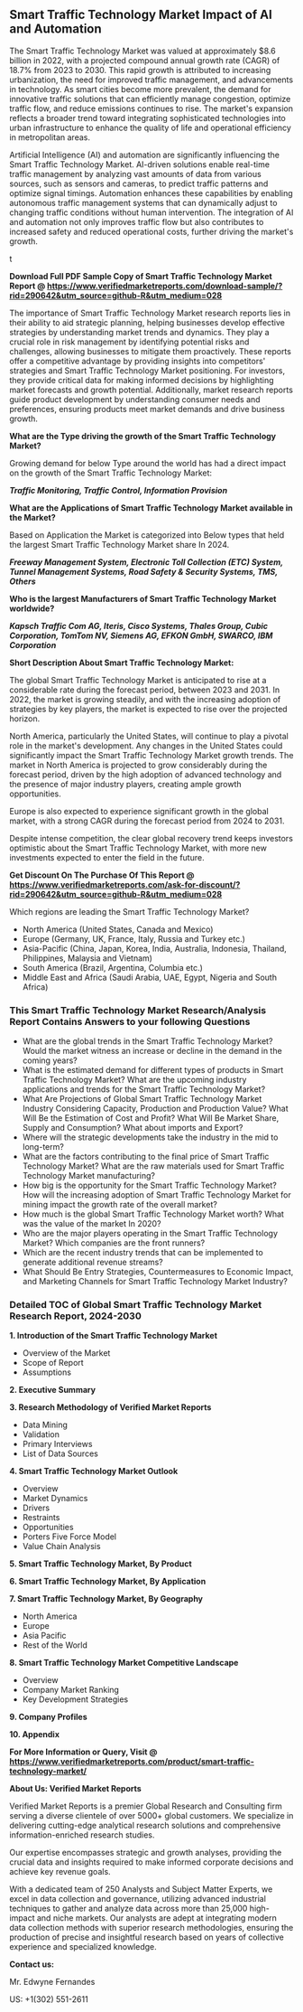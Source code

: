<h2>Smart Traffic Technology Market Impact of AI and Automation</h2><p>The Smart Traffic Technology Market was valued at approximately $8.6 billion in 2022, with a projected compound annual growth rate (CAGR) of 18.7% from 2023 to 2030. This rapid growth is attributed to increasing urbanization, the need for improved traffic management, and advancements in technology. As smart cities become more prevalent, the demand for innovative traffic solutions that can efficiently manage congestion, optimize traffic flow, and reduce emissions continues to rise. The market's expansion reflects a broader trend toward integrating sophisticated technologies into urban infrastructure to enhance the quality of life and operational efficiency in metropolitan areas.</p><p>Artificial Intelligence (AI) and automation are significantly influencing the Smart Traffic Technology Market. AI-driven solutions enable real-time traffic management by analyzing vast amounts of data from various sources, such as sensors and cameras, to predict traffic patterns and optimize signal timings. Automation enhances these capabilities by enabling autonomous traffic management systems that can dynamically adjust to changing traffic conditions without human intervention. The integration of AI and automation not only improves traffic flow but also contributes to increased safety and reduced operational costs, further driving the market's growth.</p>t</p><p id="" class=""><strong>Download Full PDF Sample Copy of Smart Traffic Technology Market Report @ <a href="https://www.verifiedmarketreports.com/download-sample/?rid=290642&utm_source=github-R&utm_medium=028" target="_blank">https://www.verifiedmarketreports.com/download-sample/?rid=290642&utm_source=github-R&utm_medium=028</a></strong></p><p>The importance of&nbsp;Smart Traffic Technology Market research reports lies in their ability to aid strategic planning, helping businesses develop effective strategies by understanding market trends and dynamics. They play a crucial role in risk management by identifying potential risks and challenges, allowing businesses to mitigate them proactively. These reports offer a competitive advantage by providing insights into competitors' strategies and Smart Traffic Technology Market positioning. For investors, they provide critical data for making informed decisions by highlighting market forecasts and growth potential. Additionally, market research reports guide product development by understanding consumer needs and preferences, ensuring products meet market demands and drive business growth.</p><p><strong>What are the&nbsp;Type driving the growth of the Smart Traffic Technology Market?</strong></p><p id="" class="">Growing demand for below Type around the world has had a direct impact on the growth of the Smart Traffic Technology Market:</p><em><strong>Traffic Monitoring, Traffic Control, Information Provision</strong></em></p><strong>What are the&nbsp;Applications&nbsp;of Smart Traffic Technology Market available in the Market?</strong></p><p id="" class="">Based on Application the Market is categorized into Below types that held the largest Smart Traffic Technology Market share In 2024.</p><em><strong>Freeway Management System, Electronic Toll Collection (ETC) System, Tunnel Management Systems, Road Safety & Security Systems, TMS, Others</strong></em></p><strong>Who is the largest Manufacturers of Smart Traffic Technology Market worldwide?</strong></p><p><em><strong>Kapsch Traffic Com AG, Iteris, Cisco Systems, Thales Group, Cubic Corporation, TomTom NV, Siemens AG, EFKON GmbH, SWARCO, IBM Corporation</strong></em></p><p id="" class=""><strong>Short Description About Smart Traffic Technology Market:</strong></p><p>The global Smart Traffic Technology Market is anticipated to rise at a considerable rate during the forecast period, between 2023 and 2031. In 2022, the market is growing steadily, and with the increasing adoption of strategies by key players, the market is expected to rise over the projected horizon.</p><p>North America, particularly the United States, will continue to play a pivotal role in the market's development. Any changes in the United States could significantly impact the Smart Traffic Technology Market growth trends. The market in North America is projected to grow considerably during the forecast period, driven by the high adoption of advanced technology and the presence of major industry players, creating ample growth opportunities.</p><p>Europe is also expected to experience significant growth in the global market, with a strong CAGR during the forecast period from 2024 to 2031.</p><p>Despite intense competition, the clear global recovery trend keeps investors optimistic about the Smart Traffic Technology Market, with more new investments expected to enter the field in the future.</p><p id="" class=""><strong>Get Discount On The Purchase Of This Report @ <a href="https://www.verifiedmarketreports.com/ask-for-discount/?rid=290642&utm_source=github-R&utm_medium=028" target="_blank">https://www.verifiedmarketreports.com/ask-for-discount/?rid=290642&utm_source=github-R&utm_medium=028</a></strong></p>Which regions are leading the Smart Traffic Technology Market?</p><ul><li>North America (United States, Canada and Mexico)</li><li>Europe (Germany, UK, France, Italy, Russia and Turkey etc.)</li><li>Asia-Pacific (China, Japan, Korea, India, Australia, Indonesia, Thailand, Philippines, Malaysia and Vietnam)</li><li>South America (Brazil, Argentina, Columbia etc.)</li><li>Middle East and Africa (Saudi Arabia, UAE, Egypt, Nigeria and South Africa)</li></ul><h3 id="" class="">This Smart Traffic Technology Market Research/Analysis Report Contains Answers to your following Questions</h3><ul><li>What are the global trends in the Smart Traffic Technology Market? Would the market witness an increase or decline in the demand in the coming years?</li><li>What is the estimated demand for different types of products in Smart Traffic Technology Market? What are the upcoming industry applications and trends for the Smart Traffic Technology Market?</li><li>What Are Projections of Global Smart Traffic Technology Market Industry Considering Capacity, Production and Production Value? What Will Be the Estimation of Cost and Profit? What Will Be Market Share, Supply and Consumption? What about imports and Export?</li><li>Where will the strategic developments take the industry in the mid to long-term?</li><li>What are the factors contributing to the final price of Smart Traffic Technology Market? What are the raw materials used for Smart Traffic Technology Market manufacturing?</li><li>How big is the opportunity for the Smart Traffic Technology Market? How will the increasing adoption of Smart Traffic Technology Market for mining impact the growth rate of the overall market?</li><li>How much is the global Smart Traffic Technology Market worth? What was the value of the market In 2020?</li><li>Who are the major players operating in the Smart Traffic Technology Market? Which companies are the front runners?</li><li>Which are the recent industry trends that can be implemented to generate additional revenue streams?</li><li>What Should Be Entry Strategies, Countermeasures to Economic Impact, and Marketing Channels for Smart Traffic Technology Market Industry?</li></ul><h3 id="" class="">Detailed TOC of Global Smart Traffic Technology Market Research Report, 2024-2030</h3><p id="" class=""><strong>1. Introduction of the Smart Traffic Technology Market</strong></p><ul><li>Overview of the Market</li><li>Scope of Report</li><li>Assumptions</li></ul><p id="" class=""><strong>2. Executive Summary</strong></p><p id="" class=""><strong>3. Research Methodology of Verified Market Reports</strong></p><ul><li>Data Mining</li><li>Validation</li><li>Primary Interviews</li><li>List of Data Sources</li></ul><p id="" class=""><strong>4. Smart Traffic Technology Market Outlook</strong></p><ul><li>Overview</li><li>Market Dynamics</li><li>Drivers</li><li>Restraints</li><li>Opportunities</li><li>Porters Five Force Model</li><li>Value Chain Analysis</li></ul><p id="" class=""><strong>5. Smart Traffic Technology Market, By Product</strong></p><p id="" class=""><strong>6. Smart Traffic Technology Market, By Application</strong></p><p id="" class=""><strong>7. Smart Traffic Technology Market, By Geography</strong></p><ul><li>North America</li><li>Europe</li><li>Asia Pacific</li><li>Rest of the World</li></ul><p id="" class=""><strong>8. Smart Traffic Technology Market Competitive Landscape</strong></p><ul><li>Overview</li><li>Company Market Ranking</li><li>Key Development Strategies</li></ul><p id="" class=""><strong>9. Company Profiles</strong></p><p id="" class=""><strong>10. Appendix</strong></p><p id="" class=""><strong>For More Information or Query, Visit @ <a href="https://www.verifiedmarketreports.com/product/smart-traffic-technology-market/" target="_blank">https://www.verifiedmarketreports.com/product/smart-traffic-technology-market/</a></strong></p><p id="" class=""><strong>About Us: Verified Market Reports</strong></p><p id="" class="">Verified Market Reports is a premier Global Research and Consulting firm serving a diverse clientele of over 5000+ global customers. We specialize in delivering cutting-edge analytical research solutions and comprehensive information-enriched research studies.</p><p id="" class="">Our expertise encompasses strategic and growth analyses, providing the crucial data and insights required to make informed corporate decisions and achieve key revenue goals.</p><p id="" class="">With a dedicated team of 250 Analysts and Subject Matter Experts, we excel in data collection and governance, utilizing advanced industrial techniques to gather and analyze data across more than 25,000 high-impact and niche markets. Our analysts are adept at integrating modern data collection methods with superior research methodologies, ensuring the production of precise and insightful research based on years of collective experience and specialized knowledge.</p><p id="" class=""><strong>Contact us:</strong></p><p id="" class="">Mr. Edwyne Fernandes</p><p id="" class="">US: +1(302) 551-2611</p>